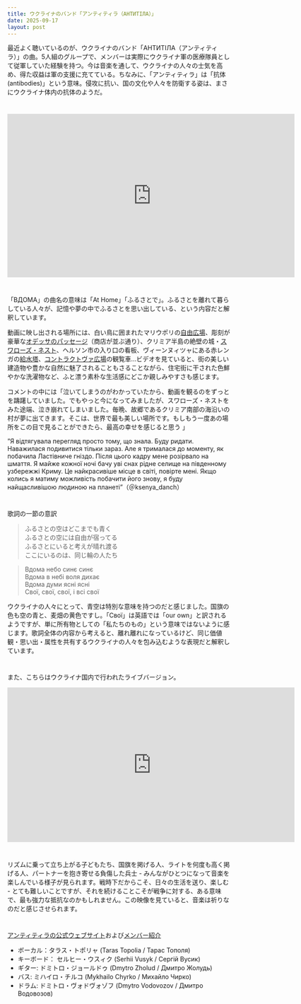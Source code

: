 ```yaml
---
title: ウクライナのバンド「アンティティラ（АНТИТІЛА）」
date: 2025-09-17
layout: post
---
```



最近よく聴いているのが、ウクライナのバンド「АНТИТІЛА（アンティティラ）」の曲。5人組のグループで、メンバーは実際にウクライナ軍の医療隊員として従軍していた経験を持つ。今は音楽を通して、ウクライナの人々の士気を高め、得た収益は軍の支援に充てている。ちなみに、「アンティティラ」は「抗体 (antibodies)」という意味。侵攻に抗い、国の文化や人々を防衛する姿は、まさにウクライナ体内の抗体のようだ。

<div style="margin-top: 40px;"></div>


<div style="text-align: center;">
<iframe 
src="https://www.youtube.com/embed/5cMFArN3HdE?si=u93cKf4pJxVeG61h" 
width="650" height="370" 
title="YouTube video player" frameborder="0" allow="accelerometer; clipboard-write; encrypted-media; gyroscope; picture-in-picture; web-share" referrerpolicy="strict-origin-when-cross-origin" allowfullscreen></iframe>
</div>


<div style="margin-top: 40px;"></div>

「ВДОМА」の曲名の意味は「At Home」「ふるさとで」。ふるさとを離れて暮らしている人々が、記憶や夢の中でふるさとを思い出している、という内容だと解釈しています。

動画に映し出される場所には、白い鳥に囲まれたマリウポリの[自由広場](https://awards.mediaarchitecture.org/mab/project/284)、彫刻が豪華な[オデッサのパッセージ](https://en.wikipedia.org/wiki/Odesa_Passage)（商店が並ぶ通り）、クリミア半島の絶壁の城・[スワローズ・ネスト](https://tabinodaiziten.com/superb-view-of-europe/category143/entry548.html)、ヘルソン市の入り口の看板、ヴィーンヌィツャにある赤レンガの[給水塔](https://en.wikipedia.org/wiki/Vinnytsia_water_tower)、[コントラクトヴァ広場](https://en.wikipedia.org/wiki/Square_of_Contracts_(Kyiv))の観覧車…ビデオを見ていると、街の美しい建造物や豊かな自然に魅了されることもさることながら、住宅街に干された色鮮やかな洗濯物など、ふと漂う素朴な生活感にどこか親しみやすさも感じます。

コメントの中には「泣いてしまうのがわかっていたから、動画を観るのをずっとを躊躇していました。でもやっと今になってみましたが、スワローズ・ネストをみた途端、泣き崩れてしまいました。毎晩、故郷であるクリミア南部の海沿いの村が夢に出てきます。そこは、世界で最も美しい場所です。もしもう一度あの場所をこの目で見ることができたら、最高の幸せを感じると思う 」

”Я відтягувала перегляд просто тому, що знала. Буду ридати. Наважилася подивитися тільки зараз. Але я трималася до моменту, як побачила Ластівниче гніздо. Після цього кадру мене розірвало на шмаття. Я майже кожної ночі бачу уві снах рідне селище на південному узбережжі Криму. Це найкрасивіше місце в світі, повірте мені. Якщо колись я матиму можливість побачити його знову, я буду найщасливішою людиною на планеті”（＠ksenya_danch）


<div style="margin-top: 40px;"></div>

歌詞の一節の意訳

> ふるさとの空はどこまでも青く  
> ふるさとの空には自由が宿ってる  
> ふるさとにいると考えが晴れ渡る  
> ここにいるのは、同じ輪の人たち  

> Вдома небо синє синє  
> Вдома в небі воля дихає  
> Вдома думи ясні ясні  
> Свої, свої, свої, і всі свої  

ウクライナの人々にとって、青空は特別な意味を持つのだと感じました。国旗の色も空の青と、麦畑の黄色ですし。「Свої」は英語では「our own」と訳されるようですが、単に所有物としての「私たちのもの」という意味ではないように感じます。歌詞全体の内容から考えると、離れ離れになっているけど、同じ価値観・思い出・属性を共有するウクライナの人々を包み込むような表現だと解釈しています。


<div style="margin-top: 40px;"></div>

また、こちらはウクライナ国内で行われたライブバージョン。

<div style="text-align: center;">
<iframe width="650" height="350" src="https://www.youtube.com/embed/RG8R_tOktyY?si=V9H5-k51a1aUmxEs" title="YouTube video player" frameborder="0" allow="accelerometer; clipboard-write; encrypted-media; gyroscope; picture-in-picture; web-share" referrerpolicy="strict-origin-when-cross-origin" allowfullscreen></iframe>
</div>


<div style="margin-top: 40px;"></div>


リズムに乗って立ち上がる子どもたち、国旗を掲げる人、ライトを何度も高く掲げる人、パートナーを抱き寄せる負傷した兵士 - みんながひとつになって音楽を楽しんでいる様子が見られます。戦時下だからこそ、日々の生活を送り、楽しむ - とても難しいことですが、それを続けることこそが戦争に対する、ある意味で、最も強力な抵抗なのかもしれません。この映像を見ていると、音楽は祈りなのだと感じさせられます。



<div style="margin-top: 40px;"></div>




<div style="margin-top: 40px;"></div>

[アンティティラの公式ウェブサイト](https://antytila.com/en/all-videos-en/)および[メンバー紹介](https://antytila.com/en/about/)

* ボーカル：タラス・トポリャ  (Taras Topolia / Тарас Тополя) 
* キーボード： セルヒー・ウスィク  (Serhii Vusyk / Сергій Вусик) 
* ギター: ドミトロ・ジョールドゥ (Dmytro Zholud / Дмитро Жолудь) 
* バス: ミハイロ・チルコ  (Mykhailo Chyrko / Михайло Чирко) 
* ドラム: ドミトロ・ヴォドヴォゾフ  (Dmytro Vodovozov / Дмитро Водовозов) 
